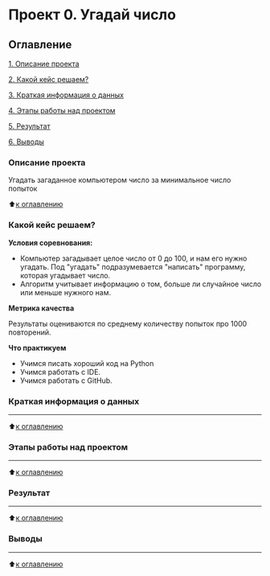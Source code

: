 # Проект 0. Угадай число

## Оглавление
[1. Описание проекта](https://github.com/Rioder562/SF/tree/main/Project%200#описание-проекта)

[2. Какой кейс решаем?](https://github.com/Rioder562/SF/tree/main/Project%200#какой-кейс-решаем)

[3. Краткая информация о данных](https://github.com/Rioder562/SF/tree/main/Project%200#краткая-информация-о-данных)

[4. Этапы работы над проектом](https://github.com/Rioder562/SF/tree/main/Project%200#этапы-работы-над-проектом)

[5. Результат](https://github.com/Rioder562/SF/tree/main/Project%200#результат)

[6. Выводы](https://github.com/Rioder562/SF/tree/main/Project%200#выводы)

### Описание проекта
Угадать загаданное компьютером число за минимальное число попыток

:arrow_up:[к оглавлению](https://github.com/Rioder562/SF/tree/main/Project%200#оглавление)


### Какой кейс решаем?

**Условия соревнования:**
- Компьютер загадывает целое число от 0 до 100, и нам его нужно угадать. Под "угадать" подразумевается "написать" программу, которая угадывает число.
- Алгоритм учитывает информацию о том, больше ли случайное число или меньше нужного нам.

**Метрика качества**

Результаты оцениваются по среднему количеству попыток про 1000 повторений.

**Что практикуем**

- Учимся писать хороший код на Python
- Учимся работать с IDE.
- Учимся работать с GitHub.


### Краткая информация о данных
****

:arrow_up:[к оглавлению](https://github.com/Rioder562/SF/tree/main/Project%200#оглавление)


### Этапы работы над проектом
****

:arrow_up:[к оглавлению](https://github.com/Rioder562/SF/tree/main/Project%200#оглавление)


### Результат
****

:arrow_up:[к оглавлению](https://github.com/Rioder562/SF/tree/main/Project%200#оглавление)


### Выводы
****

:arrow_up:[к оглавлению](https://github.com/Rioder562/SF/tree/main/Project%200#оглавление)